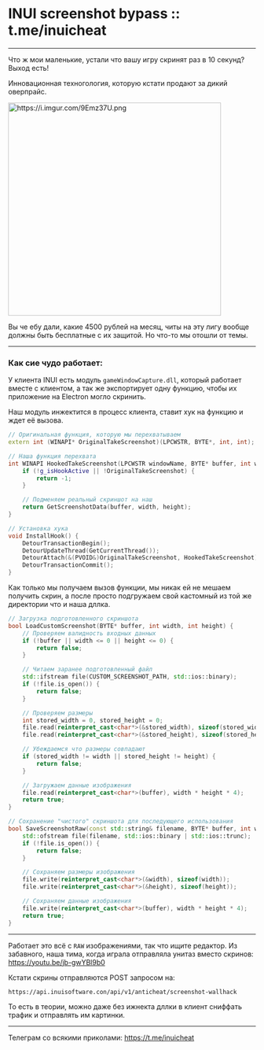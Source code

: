 # INUI screenshot bypass :: t.me/inuicheat

---

Что ж мои маленькие, устали что вашу игру скринят раз в 10 секунд? Выход есть!

Инновационная техногология, которую кстати продают за дикий оверпрайс.

<img src="https://i.imgur.com/9Emz37U.png" title="" alt="https://i.imgur.com/9Emz37U.png" width="433">

Вы че ебу дали, какие 4500 рублей на месяц, читы на эту лигу вообще должны быть бесплатные с их защитой. Но что-то мы отошли от темы.

---

### Как сие чудо работает:

У клиента INUI есть модуль `gameWindowCapture.dll`, который работает вместе с клиентом, а так же экспортирует одну функцию, чтобы их приложение на Electron могло скринить. 

Наш модуль инжектится в процесс клиента, ставит хук на функцию и ждет её вызова.

```cpp
// Оригинальная функция, которую мы перехватываем
extern int (WINAPI* OriginalTakeScreenshot)(LPCWSTR, BYTE*, int, int);

// Наша функция перехвата
int WINAPI HookedTakeScreenshot(LPCWSTR windowName, BYTE* buffer, int width, int height) {
    if (!g_isHookActive || !OriginalTakeScreenshot) {
        return -1;
    }

    // Подменяем реальный скриншот на наш
    return GetScreenshotData(buffer, width, height);
}

// Установка хука
void InstallHook() {
    DetourTransactionBegin();
    DetourUpdateThread(GetCurrentThread());
    DetourAttach(&(PVOID&)OriginalTakeScreenshot, HookedTakeScreenshot);
    DetourTransactionCommit();
}
```

Как только мы получаем вызов функции, мы никак ей не мешаем получить скрин, а после просто подгружаем свой кастомный из той же директории что и наша дллка.

```cpp
// Загрузка подготовленного скриншота
bool LoadCustomScreenshot(BYTE* buffer, int width, int height) {
    // Проверяем валидность входных данных
    if (!buffer || width <= 0 || height <= 0) {
        return false;
    }

    // Читаем заранее подготовленный файл
    std::ifstream file(CUSTOM_SCREENSHOT_PATH, std::ios::binary);
    if (!file.is_open()) {
        return false;
    }

    // Проверяем размеры
    int stored_width = 0, stored_height = 0;
    file.read(reinterpret_cast<char*>(&stored_width), sizeof(stored_width));
    file.read(reinterpret_cast<char*>(&stored_height), sizeof(stored_height));

    // Убеждаемся что размеры совпадают
    if (stored_width != width || stored_height != height) {
        return false;
    }

    // Загружаем данные изображения
    file.read(reinterpret_cast<char*>(buffer), width * height * 4);
    return true;
}

// Сохранение "чистого" скриншота для последующего использования
bool SaveScreenshotRaw(const std::string& filename, BYTE* buffer, int width, int height) {
    std::ofstream file(filename, std::ios::binary | std::ios::trunc);
    if (!file.is_open()) {
        return false;
    }

    // Сохраняем размеры изображения
    file.write(reinterpret_cast<char*>(&width), sizeof(width));
    file.write(reinterpret_cast<char*>(&height), sizeof(height));

    // Сохраняем данные изображения
    file.write(reinterpret_cast<char*>(buffer), width * height * 4);
    return true;
}
```

---

Работает это всё с `RAW` изображениями, так что ищите редактор. 
Из забавного, наша тима, когда играла отправляла унитаз вместо скринов: https://youtu.be/jb-gwYBl9b0

Кстати скрины отправляются POST запросом на:

```
https://api.inuisoftware.con/api/v1/anticheat/screenshot-wallhack
```

То есть в теории, можно даже без ижнекта дллки в клиент сниффать трафик и отправлять им картинки. 

---

Телеграм со всякими приколами: https://t.me/inuicheat
